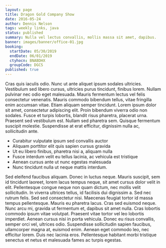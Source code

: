 ```yaml
---
layout: page
title: Dragon Gold Company Show
date: 2016-05-24
author: Dennis Nelson
tags: weekly links, java
status: published
summary: Nulla vel lectus convallis, mollis massa sit amet, dapibus.
banner: images/banner/office-01.jpg
booking:
  startDate: 05/30/2019
  endDate: 06/01/2019
  ctyhocn: BNABDHX
  groupCode: DGCS
published: true
---
```

Cras quis iaculis odio. Nunc ut ante aliquet ipsum sodales ultricies. Vestibulum sed libero cursus, ultricies purus tincidunt, finibus lorem. Nullam pulvinar nec odio eget malesuada. Mauris fermentum lectus vel felis consectetur venenatis. Mauris commodo bibendum tellus, vitae fringilla enim accumsan vitae. Etiam aliquam semper tincidunt. Lorem ipsum dolor sit amet, consectetur adipiscing elit. Proin bibendum viverra odio non sodales. Fusce et turpis lobortis, blandit risus pharetra, placerat urna. Praesent sed vestibulum est. Nullam sed pharetra sem. Quisque fermentum suscipit molestie. Suspendisse at erat efficitur, dignissim nulla ac, sollicitudin ante.

* Curabitur vulputate ipsum sed convallis auctor
* Aliquam porttitor elit quis sapien cursus gravida
* Ut eu libero finibus, pharetra nisi a, aliquam nulla
* Fusce interdum velit eu tellus lacinia, ac vehicula est tristique
* Aenean cursus ante ut nunc egestas malesuada
* Nunc tincidunt nulla ut neque mattis interdum.

Sed eleifend faucibus aliquam. Donec in luctus neque. Mauris suscipit, sem id tincidunt laoreet, lorem lacus tempus neque, sit amet cursus dolor velit in elit. Pellentesque congue neque non quam dictum, nec mollis velit sollicitudin. In viverra ultrices tellus, id facilisis dui dignissim a. Sed nec rutrum felis. Sed sed consectetur nisi.
Maecenas feugiat tortor id massa tempus pellentesque. Mauris eu pharetra lacus. Cras sed euismod neque. Nunc arcu mi, gravida ut fermentum et, dapibus sit amet nulla. Cras lobortis commodo ipsum vitae volutpat. Praesent vitae tortor vel leo lobortis imperdiet. Aenean cursus nisi in porta vehicula. Donec eu risus convallis, semper orci vel, ultrices odio. Suspendisse sollicitudin sapien faucibus, ullamcorper magna at, euismod enim. Aenean eget commodo leo, nec efficitur lorem. Duis nec lacinia eros. Pellentesque habitant morbi tristique senectus et netus et malesuada fames ac turpis egestas.
